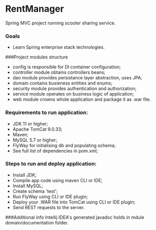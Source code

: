# RentManager
Spring MVC project running scooter sharing service.

### Goals
- Learn Spring enterprise stack technologies.

###Project modules structure
- config is responsible for DI container configuration;
- controller module obtains controllers beans;
- dao module provides persistance layer abstraction, uses JPA;
- domain contains busieness entities and enums;
- security module provides authentication and authorization;
- service module operates on business logic of application;
- web module crowns whole application and package it as .war file.  

### Requirements to run application:
- JDK 11 or higher;
- Apache TomCat  9.0.33;
- Maven;
- MySQL 5.7 or higher;
- FlyWay for initialising db  and  populating schema;
- See full list of dependencies in pom.xml;


### Steps to run and deploy application:
- Install JDK;
- Compile app code using maven CLI or IDE;
- Install MySQL;
- Create schema 'test';
- Run FlyWay using CLI or IDE plugin;
- Deploy your .WAR file into TomCat using CLI or IDE plugin;
- Send REST requests to the server. 

###Additional info
Intellij IDEA's generated javadoc holds in mdule domain/documentation folder.
